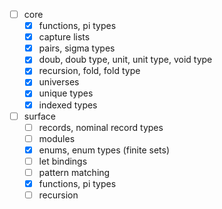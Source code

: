 - [ ] core
	- [x] functions, pi types
	- [x] capture lists
	- [x] pairs, sigma types
	- [x] doub, doub type, unit, unit type, void type
	- [x] recursion, fold, fold type
	- [x] universes
	- [x] unique types
	- [x] indexed types
- [ ] surface
	- [ ] records, nominal record types
	- [ ] modules
	- [x] enums, enum types (finite sets)
	- [ ] let bindings
	- [ ] pattern matching
	- [x] functions, pi types
	- [ ] recursion